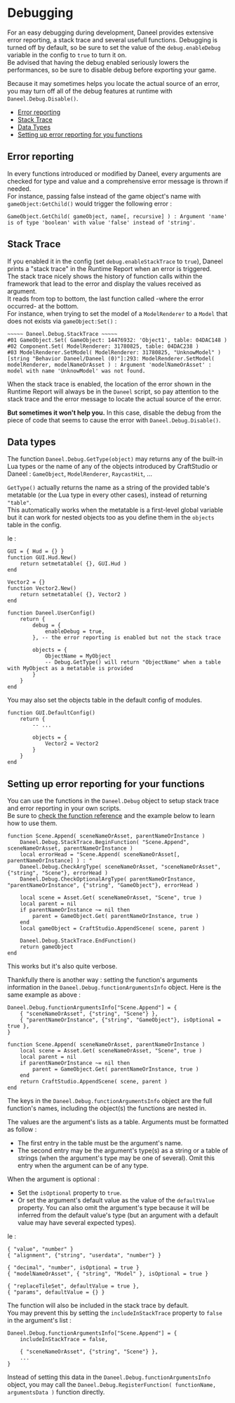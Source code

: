 # Debugging

For an easy debugging during development, Daneel provides extensive error reporting, a stack trace and several usefull functions. Debugging is turned off by default, so be sure to set the value of the `debug.enableDebug` variable in the config to `true` to turn it on.    
Be advised that having the debug enabled seriously lowers the performances, so be sure to disable debug before exporting your game.

Because it may sometimes helps you locate the actual source of an error, you may turn off all of the debug features at runtime with `Daneel.Debug.Disable()`.

- [Error reporting](#error-reporting)
- [Stack Trace](#stack-trace)
- [Data Types](#data-types)
- [Setting up error reporting for you functions](#setup-error-reportingp)


<a name="error-reporting"></a>
## Error reporting

In every functions introduced or modified by Daneel, every arguments are checked for type and value and a comprehensive error message is thrown if needed.  
For instance, passing false instead of the game object's name with `gameObject:GetChild()` would trigger the following error :  

    GameObject.GetChild( gameObject, name[, recursive] ) : Argument 'name' is of type 'boolean' with value 'false' instead of 'string'.


<a name="stack-trace"></a>
## Stack Trace

If you enabled it in the config (set `debug.enableStackTrace` to `true`), Daneel prints a "stack trace" in the Runtime Report when an error is triggered.  
The stack trace nicely shows the history of function calls within the framework that lead to the error and display the values received as argument.  
It reads from top to bottom, the last function called -where the error occurred- at the bottom.  
For instance, when trying to set the model of a `ModelRenderer` to a `Model` that does not exists via `gameObject:Set()` :

    ~~~~~ Daneel.Debug.StackTrace ~~~~~
    #01 GameObject.Set( GameObject: 14476932: 'Object1', table: 04DAC148 )
    #02 Component.Set( ModelRenderer: 31780825, table: 04DAC238 )
    #03 ModelRenderer.SetModel( ModelRenderer: 31780825, "UnknowModel" )
    [string "Behavior Daneel/Daneel (0)"]:293: ModelRenderer.SetModel( modelRenderer, modelNameOrAsset ) : Argument 'modelNameOrAsset' : model with name 'UnknowModel' was not found.

When the stack trace is enabled, the location of the error shown in the Runtime Report will always be in the `Daneel` script, so pay attention to the stack trace and the error message to locate the actual source of the error.  

**But sometimes it won't help you.** In this case, disable the debug from the piece of code that seems to cause the error with `Daneel.Debug.Disable()`.


<a name="data-types"></a>
## Data types

The function `Daneel.Debug.GetType(object)` may returns any of the built-in Lua types or the name of any of the objects introduced by CraftStudio or Daneel : `GameObject`, `ModelRenderer`, `RaycastHit`, ...

`GetType()` actually returns the name as a string of the provided table's metatable (or the Lua type in every other cases), instead of returning `"table"`.  
This automatically works when the metatable is a first-level global variable but it can work for nested objects too as you define them in the `objects` table in the config.

Ie :

	GUI = { Hud = {} }
	function GUI.Hud.New()
		return setmetatable( {}, GUI.Hud )
	end

	Vector2 = {}
	function Vector2.New()
		return setmetatable( {}, Vector2 )
	end

	function Daneel.UserConfig()
		return {
			debug = {
				enableDebug = true,
			}, -- the error reporting is enabled but not the stack trace

			objects = {
				ObjectName = MyObject
				-- Debug.GetType() will return "ObjectName" when a table with MyObject as a metatable is provided
			}
		}
	end

You may also set the objects table in the default config of modules.

    function GUI.DefaultConfig()
        return {
            -- ...

            objects = {
                Vector2 = Vector2
            }
        }
    end


<a name="setup-error-reporting"></a>
## Setting up error reporting for your functions

You can use the functions in the `Daneel.Debug` object to setup stack trace and error reporting in your own scripts.  
Be sure to [check the function reference](../daneel/function-reference) and the example below to learn how to use them.

    function Scene.Append( sceneNameOrAsset, parentNameOrInstance )
        Daneel.Debug.StackTrace.BeginFunction( "Scene.Append", sceneNameOrAsset, parentNameOrInstance )
        local errorHead = "Scene.Append( sceneNameOrAsset[, parentNameOrInstance] ) : "
        Daneel.Debug.CheckArgType( sceneNameOrAsset, "sceneNameOrAsset", {"string", "Scene"}, errorHead )
        Daneel.Debug.CheckOptionalArgType( parentNameOrInstance, "parentNameOrInstance", {"string", "GameObject"}, errorHead )

        local scene = Asset.Get( sceneNameOrAsset, "Scene", true )
        local parent = nil
        if parentNameOrInstance ~= nil then
            parent = GameObject.Get( parentNameOrInstance, true )
        end
        local gameObject = CraftStudio.AppendScene( scene, parent )

        Daneel.Debug.StackTrace.EndFunction()
        return gameObject
    end

This works but it's also quite verbose.

Thankfully there is another way : setting the function's arguments information in the `Daneel.Debug.functionArgumentsInfo` object.
Here is the same example as above :
    
    Daneel.Debug.functionArgumentsInfo["Scene.Append"] = { 
        { "sceneNameOrAsset", {"string", "Scene"} },
        { "parentNameOrInstance", {"string", "GameObject"}, isOptional = true },
    }

    function Scene.Append( sceneNameOrAsset, parentNameOrInstance )
        local scene = Asset.Get( sceneNameOrAsset, "Scene", true )
        local parent = nil
        if parentNameOrInstance ~= nil then
            parent = GameObject.Get( parentNameOrInstance, true )
        end
        return CraftStudio.AppendScene( scene, parent )
    end

The keys in the `Daneel.Debug.functionArgumentsInfo` object are the full function's names, including the object(s) the functions are nested in.  

The values are the argument's lists as a table. Arguments must be formatted as follow :

- The first entry in the table must be the argument's name.
- The second entry may be the argument's type(s) as a string or a table of strings (when the argument's type may be one of several). Omit this entry when the argument can be of any type.

When the argument is optional :

- Set the `isOptional` property to `true`.
- Or set the argument's default value as the value of the `defaultValue` property. You can also omit the argument's type because it will be inferred from the default value's type (but an argument with a default value may have several expected types).

Ie :

    { "value", "number" }
    { "alignment", {"string", "userdata", "number"} }
    
    { "decimal", "number", isOptional = true }
    { "modelNameOrAsset", { "string", "Model" }, isOptional = true }
    
    { "replaceTileSet", defaultValue = true },
    { "params", defaultValue = {} }


The function will also be included in the stack trace by default.  
You may prevent this by setting the `includeInStackTrace` property to `false` in the argument's list :

    Daneel.Debug.functionArgumentsInfo["Scene.Append"] = { 
        includeInStackTrace = false,

        { "sceneNameOrAsset", {"string", "Scene"} },
        ...
    }

Instead of setting this data in the `Daneel.Debug.functionArgumentsInfo` object, you may call the `Daneel.Debug.RegisterFunction( functionName, argumentsData )` function directly.
